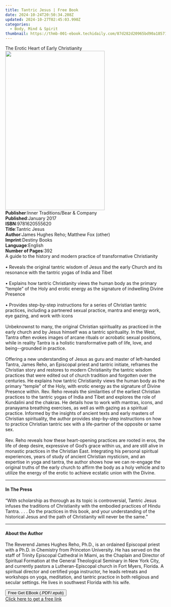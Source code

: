 ```yaml
---
title: Tantric Jesus | Free Book
date: 2024-10-24T20:50:34.208Z
updated: 2024-10-27T02:45:03.990Z
categories:
  - Body, Mind & Spirit
thumbnail: https://thmb-001-ebook.techidaily.com/87d282d20965bd90a18571a630f121873302b92ada64d8fe7cffaf23a5940128.jpg
---
```

<main id="book-container">
  <div class="flex flex-col">
    <div class="book-brief flex-1 py-6 px-4 sm:p-6 md:py-10 md:px-8">
      <!-- brief-->
      <div class="book-brief-main">The Erotic Heart of Early Christianity</div>
    </div>
    <div
      class="book-meta-info flex-1 grid gap-4 col-start-1 col-end-3 row-start-1 sm:mb-6 sm:grid-cols-4 lg:gap-6 lg:col-start-2 lg:row-end-6 lg:row-span-6 lg:mb-0"
    >
      <div
        class="book-meta-info-left place-content-center mt-4 p-4 text-sm leading-6 col-start-2 col-span-2 dark:text-slate-400"
      >
        <img
          class="w-full h-500 object-cover rounded-lg sm:h-255 sm:col-span-2 lg:col-span-full"
          src="https://img-001-ebook.techidaily.com/133e98f6e02123f400bb08aaa3dd86fdaf06f387e0ce71f54a94591147b3212e.jpg"
          alt=""
          width="312"
          height="500"
        />
      </div>
      <div
        class="book-meta-info-right mt-2 col-start-1 row-start-2 col-span-3 self-center"
      >
        <!-- meta data  -->
        <div class="flex flex-col px-4 md:px-8">
          <div class="flex-1">
            <strong>Publisher</strong>:<span class="px-2"
              >Inner Traditions/Bear &amp; Company</span
            >
          </div>
          <div class="flex-1">
            <strong>Published</strong>:<span class="px-2">January 2017</span>
          </div>
          <div class="flex-1">
            <strong>ISBN</strong>:<span class="px-2">9781620555620</span>
          </div>
          <div class="flex-1">
            <strong>Title</strong>:<span class="px-2">Tantric Jesus</span>
          </div>
          <div class="flex-1">
            <strong>Author</strong>:<span class="px-2"
              >James Hughes Reho; Matthew Fox (other)</span
            >
          </div>
          <div class="flex-1">
            <strong>Imprint</strong>:<span class="px-2">Destiny Books</span>
          </div>
          <div class="flex-1">
            <strong>Language</strong>:<span class="px-2">English</span>
          </div>
          <div class="flex-1">
            <strong>Number of Pages</strong>:<span class="px-2">392</span>
          </div>
        </div>
      </div>
    </div>
    <div class="book-description flex-1 py-6 px-4 sm:p-6 md:py-10 md:px-8">
      <div class="book-description-main">
        <div accordion-content="" id="description">
          A guide to the history and modern practice of transformative
          Christianity <br />
          <br />• Reveals the original tantric wisdom of Jesus and the early
          Church and its resonance with the tantric yogas of India and Tibet
          <br />
          <br />• Explains how tantric Christianity views the human body as the
          primary “temple” of the Holy and erotic energy as the signature of
          indwelling Divine Presence <br />
          <br />• Provides step-by-step instructions for a series of Christian
          tantric practices, including a partnered sexual practice, mantra and
          energy work, eye gazing, and work with icons <br />
          <br />Unbeknownst to many, the original Christian spirituality as
          practiced in the early church and by Jesus himself was a tantric
          spirituality. In the West, Tantra often evokes images of arcane
          rituals or acrobatic sexual positions, while in reality Tantra is a
          holistic transformative path of life, love, and being--grounded in
          practice. <br />
          <br />Offering a new understanding of Jesus as guru and master of
          left-handed Tantra, James Reho, an Episcopal priest and tantric
          initiate, reframes the Christian story and restores to modern
          Christianity the tantric wisdom practices that were edited out of
          church tradition and forgotten over the centuries. He explains how
          tantric Christianity views the human body as the primary “temple” of
          the Holy, with erotic energy as the signature of Divine Presence
          within. Rev. Reho reveals the similarities of the earliest Christian
          practices to the tantric yogas of India and Tibet and explores the
          role of Kundalini and the chakras. He details how to work with
          mantras, icons, and pranayama breathing exercises, as well as with
          gazing as a spiritual practice. Informed by the insights of ancient
          texts and early masters of Christian spirituality, the author provides
          step-by-step instructions on how to practice Christian tantric sex
          with a life-partner of the opposite or same sex. <br />
          <br />Rev. Reho reveals how these heart-opening practices are rooted
          in eros, the life of deep desire, expressive of God’s grace within us,
          and are still alive in monastic practices in the Christian East.
          Integrating his personal spiritual experiences, years of study of
          ancient Christian mysticism, and an expertise in yoga and tantra, the
          author shows how we can re-engage the original truths of the early
          church to affirm the body as a holy vehicle and to utilize the energy
          of the erotic to achieve ecstatic union with the Divine.
        </div>
        <div class="accordion-fader"></div>
      </div>
    </div>
    <div class="book-excerpts flex-1 py-6 px-4 sm:p-6 md:py-10 md:px-8">
      <!-- excerpts-->
      <div class="book-excerpts-main">
        <hr />
        <h4 class="placeholder placeholder-heading">
          <span>In The Press</span>
        </h4>
        <p>
          “With scholarship as thorough as its topic is controversial, Tantric
          Jesus infuses the traditions of Christianity with the embodied
          practices of Hindu Tantra. . . . Do the practices in this book, and
          your understanding of the historical Jesus and the path of
          Christianity will never be the same.”
        </p>
      </div>
    </div>
    <div class="book-about-author flex-1 py-6 px-4 sm:p-6 md:py-10 md:px-8">
      <!-- about author-->
      <div class="book-main-author-main">
        <hr />
        <h4 class="placeholder placeholder-heading">
          <span>About the Author</span>
        </h4>
        <p>
          The Reverend James Hughes Reho, Ph.D., is an ordained Episcopal priest
          with a Ph.D. in Chemistry from Princeton University. He has served on
          the staff of Trinity Episcopal Cathedral in Miami, as the Chaplain and
          Director of Spiritual Formation at the General Theological Seminary in
          New York City, and currently pastors a Lutheran-Episcopal church in
          Fort Myers, Florida. A spiritual director and certified yoga
          instructor, he leads retreats and workshops on yoga, meditation, and
          tantric practice in both religious and secular settings. He lives in
          southwest Florida with his wife.
        </p>
      </div>
    </div>
    <div class="book-free-get flex-1 py-6 px-4 sm:p-6 md:py-10 md:px-8">
      <button
        id="btn-free-get"
        class="bg-blue-500 hover:bg-blue-700 text-white font-bold py-2 px-4 rounded"
      >
        Free Get EBook (.PDF/.epub)
      </button>
      <div id="countdown-display" class="px-2 text-lg mt-2"></div>
      <a
        id="free-link"
        class="hidden bg-blue-500 hover:bg-blue-700 text-white font-bold py-2 px-4 rounded"
        href="https://www.ebooks.com/en-us/book/95782793/tantric-jesus/james-hughes-reho/"
        target="_blank"
        >Click here to get a free link</a
      >
    </div>
    <script>
      let countdownTime = 0;
      let countdownInterval = null;
      document
        .getElementById('btn-free-get')
        .addEventListener('click', startCountdown);
      function startCountdown() {
        countdownTime = new Date().getTime() + 60000 * 3;
        countdownInterval = setInterval(updateCountdown, 1000);
        document.getElementById('btn-free-get').disabled = true;
        document
          .getElementById('btn-free-get')
          .classList.add('bg-gray-500', 'cursor-not-allowed');
      }
      function updateCountdown() {
        let currentTime = new Date().getTime();
        let timeLeft = countdownTime - currentTime;
        let secondsLeft = Math.floor(timeLeft / 1000);
        document.getElementById('countdown-display').innerHTML =
          `Remaining time: ${secondsLeft} seconds.`;
        if (secondsLeft <= 0) {
          clearInterval(countdownInterval);
          document.getElementById('btn-free-get').classList.add('hidden');
          document.getElementById('free-link').classList.remove('hidden');
          document.getElementById('countdown-display').innerHTML = '';
        }
      }
    </script>
  </div>
</main>

<ins class="adsbygoogle"
      style="display:block"
      data-ad-client="ca-pub-7571918770474297"
      data-ad-slot="8358498916"
      data-ad-format="auto"
      data-full-width-responsive="true"></ins>
    